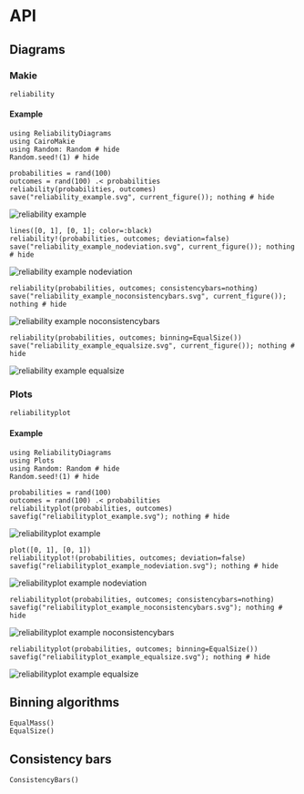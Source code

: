 # API

## Diagrams

### Makie

```@docs
reliability
```

#### Example

```@example makie
using ReliabilityDiagrams
using CairoMakie
using Random: Random # hide
Random.seed!(1) # hide

probabilities = rand(100)
outcomes = rand(100) .< probabilities
reliability(probabilities, outcomes)
save("reliability_example.svg", current_figure()); nothing # hide
```

![reliability example](reliability_example.svg)

```@example makie
lines([0, 1], [0, 1]; color=:black)
reliability!(probabilities, outcomes; deviation=false)
save("reliability_example_nodeviation.svg", current_figure()); nothing # hide
```

![reliability example nodeviation](reliability_example_nodeviation.svg)

```@example makie
reliability(probabilities, outcomes; consistencybars=nothing)
save("reliability_example_noconsistencybars.svg", current_figure()); nothing # hide
```

![reliability example noconsistencybars](reliability_example_noconsistencybars.svg)

```@example makie
reliability(probabilities, outcomes; binning=EqualSize())
save("reliability_example_equalsize.svg", current_figure()); nothing # hide
```

![reliability example equalsize](reliability_example_equalsize.svg)

### Plots

```@docs
reliabilityplot
```

#### Example

```@example plots
using ReliabilityDiagrams
using Plots
using Random: Random # hide
Random.seed!(1) # hide

probabilities = rand(100)
outcomes = rand(100) .< probabilities
reliabilityplot(probabilities, outcomes)
savefig("reliabilityplot_example.svg"); nothing # hide
```

![reliabilityplot example](reliabilityplot_example.svg)

```@example plots
plot([0, 1], [0, 1])
reliabilityplot!(probabilities, outcomes; deviation=false)
savefig("reliabilityplot_example_nodeviation.svg"); nothing # hide
```

![reliabilityplot example nodeviation](reliabilityplot_example_nodeviation.svg)

```@example plots
reliabilityplot(probabilities, outcomes; consistencybars=nothing)
savefig("reliabilityplot_example_noconsistencybars.svg"); nothing # hide
```

![reliabilityplot example noconsistencybars](reliabilityplot_example_noconsistencybars.svg)

```@example plots
reliabilityplot(probabilities, outcomes; binning=EqualSize())
savefig("reliabilityplot_example_equalsize.svg"); nothing # hide
```

![reliabilityplot example equalsize](reliabilityplot_example_equalsize.svg)

## Binning algorithms

```@docs
EqualMass()
EqualSize()
```

## Consistency bars

```@docs
ConsistencyBars()
```